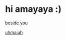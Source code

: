 # hi amayaya :)

[beside you](https://garrett-lam.github.io/SpotifyWeb/favSong.html)

[uhmaiuh](https://garrett-lam.github.io/SpotifyWeb/favPlaylist.html)
